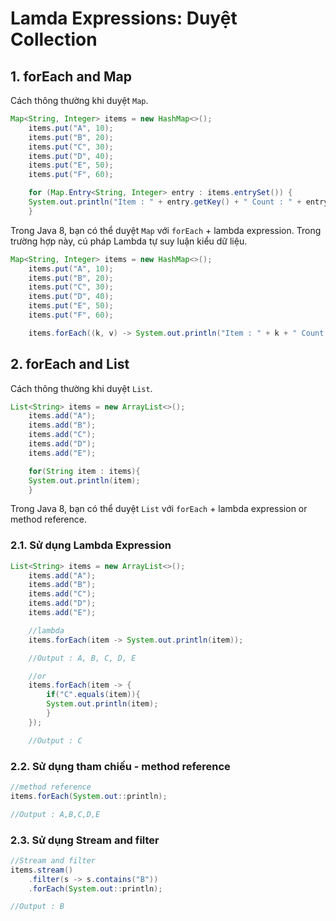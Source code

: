 # Lamda Expressions: Duyệt Collection

## 1. forEach and Map

Cách thông thường khi duyệt `Map`.
```Java
Map<String, Integer> items = new HashMap<>();
    items.put("A", 10);
    items.put("B", 20);
    items.put("C", 30);
    items.put("D", 40);
    items.put("E", 50);
    items.put("F", 60);

    for (Map.Entry<String, Integer> entry : items.entrySet()) {
	System.out.println("Item : " + entry.getKey() + " Count : " + entry.getValue());
    }
```

Trong Java 8, bạn có thể duyệt `Map` với `forEach` + lambda expression. Trong trường hợp này, cú pháp Lambda tự suy luận kiểu dữ liệu.
```Java
Map<String, Integer> items = new HashMap<>();
    items.put("A", 10);
    items.put("B", 20);
    items.put("C", 30);
    items.put("D", 40);
    items.put("E", 50);
    items.put("F", 60);

    items.forEach((k, v) -> System.out.println("Item : " + k + " Count : " + v));
```

## 2. forEach and List

Cách thông thường khi duyệt `List`.
```Java
List<String> items = new ArrayList<>();
    items.add("A");
    items.add("B");
    items.add("C");
    items.add("D");
    items.add("E");

    for(String item : items){
	System.out.println(item);
    }
```

Trong Java 8, bạn có thể duyệt `List` với `forEach` + lambda expression or method reference.

### 2.1. Sử dụng Lambda Expression
```Java
List<String> items = new ArrayList<>();
    items.add("A");
    items.add("B");
    items.add("C");
    items.add("D");
    items.add("E");

    //lambda
    items.forEach(item -> System.out.println(item));

    //Output : A, B, C, D, E

    //or
    items.forEach(item -> {
        if("C".equals(item)){
	    System.out.println(item);
        }
    });

    //Output : C
```

### 2.2. Sử dụng tham chiếu - method reference
```java
//method reference
items.forEach(System.out::println);

//Output : A,B,C,D,E
```

### 2.3. Sử dụng Stream and filter
```java
//Stream and filter
items.stream()
    .filter(s -> s.contains("B"))
    .forEach(System.out::println);

//Output : B
```

